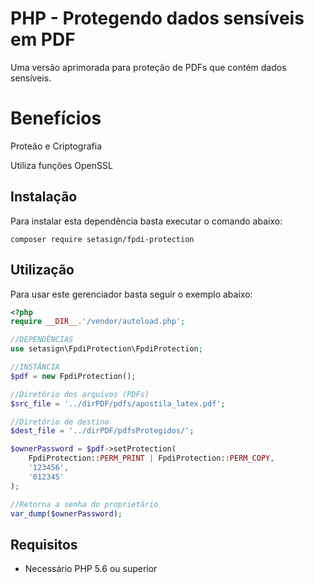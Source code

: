 # PHP - Protegendo dados sensíveis em PDF

Uma versão aprimorada para proteção de PDFs que contém dados sensíveis.

# Benefícios

Proteão e Criptografia 

Utiliza funções OpenSSL

## Instalação

Para instalar esta dependência basta executar o comando abaixo:
```shell
composer require setasign/fpdi-protection
```

## Utilização

Para usar este gerenciador basta seguir o exemplo abaixo:
```php
<?php
require __DIR__.'/vendor/autoload.php';

//DEPENDÊNCIAS
use setasign\FpdiProtection\FpdiProtection;

//INSTÂNCIA
$pdf = new FpdiProtection();

//Diretório dos arquivos (PDFs)
$src_file = '../dirPDF/pdfs/apostila_latex.pdf';

//Diretório de destino
$dest_file = '../dirPDF/pdfsProtegidos/';

$ownerPassword = $pdf->setProtection(
    FpdiProtection::PERM_PRINT | FpdiProtection::PERM_COPY,
    '123456',
    '012345'
);

//Retorna a senha do proprietário
var_dump($ownerPassword);

```

## Requisitos
- Necessário PHP 5.6 ou superior